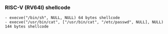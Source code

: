 ### RISC-V (RV64I) shellcode

```
- execve("/bin/sh", NULL, NULL) 64 bytes shellcode
- execve("/usr/bin/cat", ["/usr/bin/cat", "/etc/passwd", NULL], NULL) 144 bytes shellcode
```
